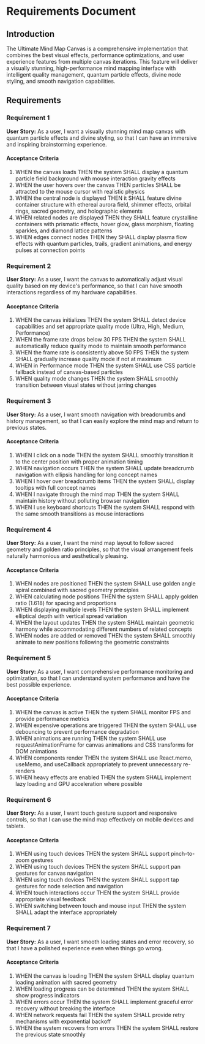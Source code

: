 # Requirements Document

## Introduction

The Ultimate Mind Map Canvas is a comprehensive implementation that combines the best visual effects, performance optimizations, and user experience features from multiple canvas iterations. This feature will deliver a visually stunning, high-performance mind mapping interface with intelligent quality management, quantum particle effects, divine node styling, and smooth navigation capabilities.

## Requirements

### Requirement 1

**User Story:** As a user, I want a visually stunning mind map canvas with quantum particle effects and divine styling, so that I can have an immersive and inspiring brainstorming experience.

#### Acceptance Criteria

1. WHEN the canvas loads THEN the system SHALL display a quantum particle field background with mouse interaction gravity effects
2. WHEN the user hovers over the canvas THEN particles SHALL be attracted to the mouse cursor with realistic physics
3. WHEN the central node is displayed THEN it SHALL feature divine container structure with ethereal aurora field, shimmer effects, orbital rings, sacred geometry, and holographic elements
4. WHEN related nodes are displayed THEN they SHALL feature crystalline containers with prismatic effects, hover glow, glass morphism, floating sparkles, and diamond lattice patterns
5. WHEN edges connect nodes THEN they SHALL display plasma flow effects with quantum particles, trails, gradient animations, and energy pulses at connection points

### Requirement 2

**User Story:** As a user, I want the canvas to automatically adjust visual quality based on my device's performance, so that I can have smooth interactions regardless of my hardware capabilities.

#### Acceptance Criteria

1. WHEN the canvas initializes THEN the system SHALL detect device capabilities and set appropriate quality mode (Ultra, High, Medium, Performance)
2. WHEN the frame rate drops below 30 FPS THEN the system SHALL automatically reduce quality mode to maintain smooth performance
3. WHEN the frame rate is consistently above 50 FPS THEN the system SHALL gradually increase quality mode if not at maximum
4. WHEN in Performance mode THEN the system SHALL use CSS particle fallback instead of canvas-based particles
5. WHEN quality mode changes THEN the system SHALL smoothly transition between visual states without jarring changes

### Requirement 3

**User Story:** As a user, I want smooth navigation with breadcrumbs and history management, so that I can easily explore the mind map and return to previous states.

#### Acceptance Criteria

1. WHEN I click on a node THEN the system SHALL smoothly transition it to the center position with proper animation timing
2. WHEN navigation occurs THEN the system SHALL update breadcrumb navigation with ellipsis handling for long concept names
3. WHEN I hover over breadcrumb items THEN the system SHALL display tooltips with full concept names
4. WHEN I navigate through the mind map THEN the system SHALL maintain history without polluting browser navigation
5. WHEN I use keyboard shortcuts THEN the system SHALL respond with the same smooth transitions as mouse interactions

### Requirement 4

**User Story:** As a user, I want the mind map layout to follow sacred geometry and golden ratio principles, so that the visual arrangement feels naturally harmonious and aesthetically pleasing.

#### Acceptance Criteria

1. WHEN nodes are positioned THEN the system SHALL use golden angle spiral combined with sacred geometry principles
2. WHEN calculating node positions THEN the system SHALL apply golden ratio (1.618) for spacing and proportions
3. WHEN displaying multiple levels THEN the system SHALL implement elliptical depth with vertical spread variation
4. WHEN the layout updates THEN the system SHALL maintain geometric harmony while accommodating different numbers of related concepts
5. WHEN nodes are added or removed THEN the system SHALL smoothly animate to new positions following the geometric constraints

### Requirement 5

**User Story:** As a user, I want comprehensive performance monitoring and optimization, so that I can understand system performance and have the best possible experience.

#### Acceptance Criteria

1. WHEN the canvas is active THEN the system SHALL monitor FPS and provide performance metrics
2. WHEN expensive operations are triggered THEN the system SHALL use debouncing to prevent performance degradation
3. WHEN animations are running THEN the system SHALL use requestAnimationFrame for canvas animations and CSS transforms for DOM animations
4. WHEN components render THEN the system SHALL use React.memo, useMemo, and useCallback appropriately to prevent unnecessary re-renders
5. WHEN heavy effects are enabled THEN the system SHALL implement lazy loading and GPU acceleration where possible

### Requirement 6

**User Story:** As a user, I want touch gesture support and responsive controls, so that I can use the mind map effectively on mobile devices and tablets.

#### Acceptance Criteria

1. WHEN using touch devices THEN the system SHALL support pinch-to-zoom gestures
2. WHEN using touch devices THEN the system SHALL support pan gestures for canvas navigation
3. WHEN using touch devices THEN the system SHALL support tap gestures for node selection and navigation
4. WHEN touch interactions occur THEN the system SHALL provide appropriate visual feedback
5. WHEN switching between touch and mouse input THEN the system SHALL adapt the interface appropriately

### Requirement 7

**User Story:** As a user, I want smooth loading states and error recovery, so that I have a polished experience even when things go wrong.

#### Acceptance Criteria

1. WHEN the canvas is loading THEN the system SHALL display quantum loading animation with sacred geometry
2. WHEN loading progress can be determined THEN the system SHALL show progress indicators
3. WHEN errors occur THEN the system SHALL implement graceful error recovery without breaking the interface
4. WHEN network requests fail THEN the system SHALL provide retry mechanisms with exponential backoff
5. WHEN the system recovers from errors THEN the system SHALL restore the previous state smoothly
